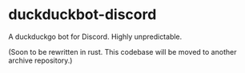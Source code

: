 # duckduckbot-discord
A duckduckgo bot for Discord. Highly unpredictable.

(Soon to be rewritten in rust. This codebase will be moved to another archive repository.)
